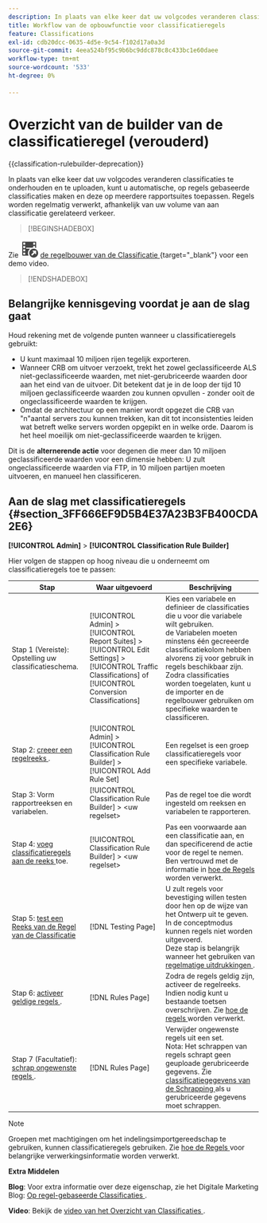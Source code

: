 ```yaml
---
description: In plaats van elke keer dat uw volgcodes veranderen classificaties te onderhouden en te uploaden, kunt u automatische, op regels gebaseerde classificaties maken en deze op meerdere rapportsuites toepassen. Regels worden regelmatig verwerkt, afhankelijk van uw volume van aan classificatie gerelateerd verkeer.
title: Workflow van de opbouwfunctie voor classificatieregels
feature: Classifications
exl-id: cdb20dcc-0635-4d5e-9c54-f102d17a0a3d
source-git-commit: 4eea524bf95c9b6bc9ddc878c8c433bc1e60daee
workflow-type: tm+mt
source-wordcount: '533'
ht-degree: 0%

---
```


# Overzicht van de builder van de classificatieregel (verouderd)

{{classification-rulebuilder-deprecation}}

In plaats van elke keer dat uw volgcodes veranderen classificaties te onderhouden en te uploaden, kunt u automatische, op regels gebaseerde classificaties maken en deze op meerdere rapportsuites toepassen. Regels worden regelmatig verwerkt, afhankelijk van uw volume van aan classificatie gerelateerd verkeer.

>[!BEGINSHADEBOX]

Zie ![ VideoCheckedOut ](/help/assets/icons/VideoCheckedOut.svg) [ de regelbouwer van de Classificatie ](https://video.tv.adobe.com/v/25884?quality=12&learn=on){target="_blank"} voor een demo video.

>[!ENDSHADEBOX]

## Belangrijke kennisgeving voordat je aan de slag gaat

Houd rekening met de volgende punten wanneer u classificatieregels gebruikt:

* U kunt maximaal 10 miljoen rijen tegelijk exporteren.
* Wanneer CRB om uitvoer verzoekt, trekt het zowel geclassificeerde ALS niet-geclassificeerde waarden, met niet-gerubriceerde waarden door aan het eind van de uitvoer. Dit betekent dat je in de loop der tijd 10 miljoen geclassificeerde waarden zou kunnen opvullen - zonder ooit de ongeclassificeerde waarden te krijgen.
* Omdat de architectuur op een manier wordt opgezet die CRB van &quot;n&quot;aantal servers zou kunnen trekken, kan dit tot inconsistenties leiden wat betreft welke servers worden opgepikt en in welke orde. Daarom is het heel moeilijk om niet-geclassificeerde waarden te krijgen.

Dit is de **alternerende actie** voor degenen die meer dan 10 miljoen geclassificeerde waarden voor een dimensie hebben: U zult ongeclassificeerde waarden via FTP, in 10 miljoen partijen moeten uitvoeren, en manueel hen classificeren.

## Aan de slag met classificatieregels {#section_3FF666EF9D5B4E37A23B3FB400CDA2E6}

**[!UICONTROL Admin]** > **[!UICONTROL Classification Rule Builder]**

Hier volgen de stappen op hoog niveau die u onderneemt om classificatieregels toe te passen:

| Stap | Waar uitgevoerd | Beschrijving |
|--- |--- |--- |
| Stap 1 (Vereiste): Opstelling uw classificatieschema. | [!UICONTROL Admin] > [!UICONTROL Report Suites] > [!UICONTROL Edit Settings] > [!UICONTROL Traffic Classifications] of [!UICONTROL Conversion Classifications] | Kies een variabele en definieer de classificaties die u voor die variabele wilt gebruiken. <br> de Variabelen moeten minstens één gecreeerde classificatiekolom hebben alvorens zij voor gebruik in regels beschikbaar zijn.<br> Zodra classificaties worden toegelaten, kunt u de importer en de regelbouwer gebruiken om specifieke waarden te classificeren. |
| Stap 2: [ creeer een regelreeks ](classification-rule-set.md). | [!UICONTROL Admin] > [!UICONTROL Classification Rule Builder] > [!UICONTROL Add Rule Set] | Een regelset is een groep classificatieregels voor een specifieke variabele. |
| Stap 3: Vorm rapportreeksen en variabelen. | [!UICONTROL Classification Rule Builder] > &lt;uw regelset> | Pas de regel toe die wordt ingesteld om reeksen en variabelen te rapporteren. |
| Stap 4: [ voeg classificatieregels aan de reeks ](classification-quickstart-rules.md) toe. | [!UICONTROL Classification Rule Builder] > &lt;uw regelset> | Pas een voorwaarde aan een classificatie aan, en dan specificerend de actie voor de regel te nemen.  Ben vertrouwd met de informatie in [ hoe de Regels ](classification-quickstart-rules.md) worden verwerkt. |
| Stap 5: [ test een Reeks van de Regel van de Classificatie ](classification-quickstart-rules.md) | [!DNL Testing Page] | U zult regels voor bevestiging willen testen door hen op de wijze van het Ontwerp uit te geven. In de conceptmodus kunnen regels niet worden uitgevoerd.<br> Deze stap is belangrijk wanneer het gebruiken van [ regelmatige uitdrukkingen ](classification-quickstart-rules.md). |
| Stap 6: [ activeer geldige regels ](classification-rule-definitions.md). | [!DNL Rules Page] | Zodra de regels geldig zijn, activeer de regelreeks.  Indien nodig kunt u bestaande toetsen overschrijven. Zie [ hoe de regels ](classification-quickstart-rules.md) worden verwerkt. |
| Stap 7 (Facultatief): [ schrap ongewenste regels ](classification-rule-definitions.md). | [!DNL Rules Page] | Verwijder ongewenste regels uit een set.<br> Nota: Het schrappen van regels schrapt geen geuploade gerubriceerde gegevens. Zie [ classificatiegegevens van de Schrapping ](/help/components/classifications/importer/t-delete-classification-data.md) als u gerubriceerde gegevens moet schrappen. |

>[!NOTE]
>
>Groepen met machtigingen om het indelingsimportgereedschap te gebruiken, kunnen classificatieregels gebruiken. Zie [ hoe de Regels ](classification-quickstart-rules.md) voor belangrijke verwerkingsinformatie worden verwerkt.

**Extra Middelen**

**Blog**: Voor extra informatie over deze eigenschap, zie het Digitale Marketing Blog: [ Op regel-gebaseerde Classificaties ](https://theblog.adobe.com/rule-based-classifications-part-1-making-classifications-easier/).

**Video**: Bekijk de [ video van het Overzicht van Classificaties ](https://experienceleague.adobe.com/docs/analytics-learn/tutorials/components/classifications/overview-of-classifications.html?lang=nl-NL).
